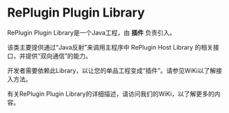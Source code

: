 # RePlugin Plugin Library

RePlugin Plugin Library是一个Java工程，由 **插件** 负责引入。

该类主要提供通过“Java反射”来调用主程序中 RePlugin Host Library 的相关接口，并提供“双向通信”的能力。

开发者需要依赖此Library，以让您的单品工程变成“插件”。请参见WiKi以了解接入方法。

有关RePlugin Plugin Library的详细描述，请访问我们的WiKi，以了解更多的内容。